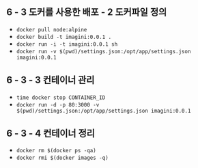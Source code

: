 ## 6 - 3 도커를 사용한 배포 - 2 도커파일 정의

- `docker pull node:alpine`
- `docker build -t imagini:0.0.1 .`
- `docker run -i -t imagini:0.0.1 sh`
- `docker run -v $(pwd)/settings.json:/opt/app/settings.json imagini:0.0.1`

## 6 - 3 - 3 컨테이너 관리
- `time docker stop CONTAINER_ID`
- `docker run -d -p 80:3000 -v $(pwd)/settings.json:/opt/app/settings.json imagini:0.0.1`

## 6 - 3 - 4 컨테이너 정리
- `docker rm $(docker ps -qa)`
- `docker rmi $(docker images -q)`